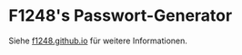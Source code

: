 # F1248's Passwort-Generator
Siehe [f1248.github.io](https://f1248.github.io) für weitere Informationen.